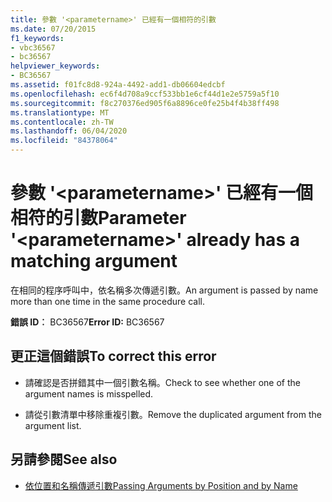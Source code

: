 ```yaml
---
title: 參數 '<parametername>' 已經有一個相符的引數
ms.date: 07/20/2015
f1_keywords:
- vbc36567
- bc36567
helpviewer_keywords:
- BC36567
ms.assetid: f01fc8d8-924a-4492-add1-db06604edcbf
ms.openlocfilehash: ec6f4d708a9ccf533bb1e6cf44d1e2e5759a5f10
ms.sourcegitcommit: f8c270376ed905f6a8896ce0fe25b4f4b38ff498
ms.translationtype: MT
ms.contentlocale: zh-TW
ms.lasthandoff: 06/04/2020
ms.locfileid: "84378064"
---
```

# <a name="parameter-parametername-already-has-a-matching-argument"></a><span data-ttu-id="61e86-102">參數 '\<parametername>' 已經有一個相符的引數</span><span class="sxs-lookup"><span data-stu-id="61e86-102">Parameter '\<parametername>' already has a matching argument</span></span>
<span data-ttu-id="61e86-103">在相同的程序呼叫中，依名稱多次傳遞引數。</span><span class="sxs-lookup"><span data-stu-id="61e86-103">An argument is passed by name more than one time in the same procedure call.</span></span>  
  
 <span data-ttu-id="61e86-104">**錯誤 ID︰** BC36567</span><span class="sxs-lookup"><span data-stu-id="61e86-104">**Error ID:** BC36567</span></span>  
  
## <a name="to-correct-this-error"></a><span data-ttu-id="61e86-105">更正這個錯誤</span><span class="sxs-lookup"><span data-stu-id="61e86-105">To correct this error</span></span>  
  
- <span data-ttu-id="61e86-106">請確認是否拼錯其中一個引數名稱。</span><span class="sxs-lookup"><span data-stu-id="61e86-106">Check to see whether one of the argument names is misspelled.</span></span>  
  
- <span data-ttu-id="61e86-107">請從引數清單中移除重複引數。</span><span class="sxs-lookup"><span data-stu-id="61e86-107">Remove the duplicated argument from the argument list.</span></span>  
  
## <a name="see-also"></a><span data-ttu-id="61e86-108">另請參閱</span><span class="sxs-lookup"><span data-stu-id="61e86-108">See also</span></span>

- [<span data-ttu-id="61e86-109">依位置和名稱傳遞引數</span><span class="sxs-lookup"><span data-stu-id="61e86-109">Passing Arguments by Position and by Name</span></span>](../programming-guide/language-features/procedures/passing-arguments-by-position-and-by-name.md)
